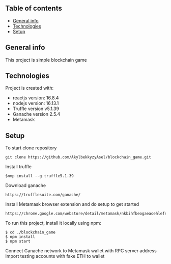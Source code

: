 ## Table of contents
* [General info](#general-info)
* [Technologies](#technologies)
* [Setup](#setup)

## General info
This project is simple blockchain game
	
## Technologies
Project is created with:
* reactjs version: 16.8.4
* nodejs version: 16.13.1
* Truffle version v5.1.39
* Ganache version 2.5.4
* Metamask
	
## Setup
To start clone repository 
```
git clone https://github.com/AkylbekkyzyAsel/blockchain_game.git
```
Install truffle 
```
$nmp install --g truffle5.1.39
```
Download ganache 
```
https://trufflesuite.com/ganache/
```
Install Metamask browser extension and do setup to get started
```
https://chrome.google.com/webstore/detail/metamask/nkbihfbeogaeaoehlefnkodbefgpgknn
```
To run this project, install it locally using npm:
```
$ cd ./blockchain_game
$ npm install
$ npm start
```
Connect Ganache network to Metamask wallet with RPC server address <br />
Import testing accounts with fake ETH to wallet

